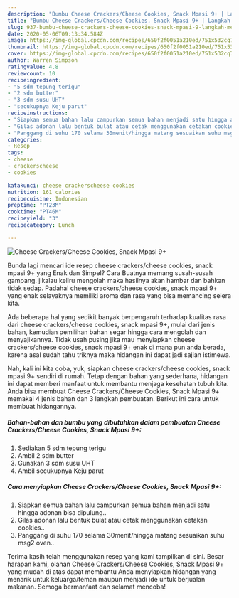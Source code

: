 ```yaml
---
description: "Bumbu Cheese Crackers/Cheese Cookies, Snack Mpasi 9+ | Langkah Membuat Cheese Crackers/Cheese Cookies, Snack Mpasi 9+ Yang Menggugah Selera"
title: "Bumbu Cheese Crackers/Cheese Cookies, Snack Mpasi 9+ | Langkah Membuat Cheese Crackers/Cheese Cookies, Snack Mpasi 9+ Yang Menggugah Selera"
slug: 937-bumbu-cheese-crackers-cheese-cookies-snack-mpasi-9-langkah-membuat-cheese-crackers-cheese-cookies-snack-mpasi-9-yang-menggugah-selera
date: 2020-05-06T09:13:34.584Z
image: https://img-global.cpcdn.com/recipes/650f2f0051a210ed/751x532cq70/cheese-crackerscheese-cookies-snack-mpasi-9-foto-resep-utama.jpg
thumbnail: https://img-global.cpcdn.com/recipes/650f2f0051a210ed/751x532cq70/cheese-crackerscheese-cookies-snack-mpasi-9-foto-resep-utama.jpg
cover: https://img-global.cpcdn.com/recipes/650f2f0051a210ed/751x532cq70/cheese-crackerscheese-cookies-snack-mpasi-9-foto-resep-utama.jpg
author: Warren Simpson
ratingvalue: 4.8
reviewcount: 10
recipeingredient:
- "5 sdm tepung terigu"
- "2 sdm butter"
- "3 sdm susu UHT"
- "secukupnya Keju parut"
recipeinstructions:
- "Siapkan semua bahan lalu campurkan semua bahan menjadi satu hingga adonan bisa dipulung.."
- "Gilas adonan lalu bentuk bulat atau cetak menggunakan cetakan cookies.."
- "Panggang di suhu 170 selama 30menit/hingga matang sesuaikan suhu msg2 oven.."
categories:
- Resep
tags:
- cheese
- crackerscheese
- cookies

katakunci: cheese crackerscheese cookies 
nutrition: 161 calories
recipecuisine: Indonesian
preptime: "PT23M"
cooktime: "PT46M"
recipeyield: "3"
recipecategory: Lunch

---
```



![Cheese Crackers/Cheese Cookies, Snack Mpasi 9+](https://img-global.cpcdn.com/recipes/650f2f0051a210ed/751x532cq70/cheese-crackerscheese-cookies-snack-mpasi-9-foto-resep-utama.jpg)

Bunda lagi mencari ide resep cheese crackers/cheese cookies, snack mpasi 9+ yang Enak dan Simpel? Cara Buatnya memang susah-susah gampang. jikalau keliru mengolah maka hasilnya akan hambar dan bahkan tidak sedap. Padahal cheese crackers/cheese cookies, snack mpasi 9+ yang enak selayaknya memiliki aroma dan rasa yang bisa memancing selera kita.



Ada beberapa hal yang sedikit banyak berpengaruh terhadap kualitas rasa dari cheese crackers/cheese cookies, snack mpasi 9+, mulai dari jenis bahan, kemudian pemilihan bahan segar hingga cara mengolah dan menyajikannya. Tidak usah pusing jika mau menyiapkan cheese crackers/cheese cookies, snack mpasi 9+ enak di mana pun anda berada, karena asal sudah tahu triknya maka hidangan ini dapat jadi sajian istimewa.


Nah, kali ini kita coba, yuk, siapkan cheese crackers/cheese cookies, snack mpasi 9+ sendiri di rumah. Tetap dengan bahan yang sederhana, hidangan ini dapat memberi manfaat untuk membantu menjaga kesehatan tubuh kita. Anda bisa membuat Cheese Crackers/Cheese Cookies, Snack Mpasi 9+ memakai 4 jenis bahan dan 3 langkah pembuatan. Berikut ini cara untuk membuat hidangannya.

<!--inarticleads1-->

##### Bahan-bahan dan bumbu yang dibutuhkan dalam pembuatan Cheese Crackers/Cheese Cookies, Snack Mpasi 9+:

1. Sediakan 5 sdm tepung terigu
1. Ambil 2 sdm butter
1. Gunakan 3 sdm susu UHT
1. Ambil secukupnya Keju parut




<!--inarticleads2-->

##### Cara menyiapkan Cheese Crackers/Cheese Cookies, Snack Mpasi 9+:

1. Siapkan semua bahan lalu campurkan semua bahan menjadi satu hingga adonan bisa dipulung..
1. Gilas adonan lalu bentuk bulat atau cetak menggunakan cetakan cookies..
1. Panggang di suhu 170 selama 30menit/hingga matang sesuaikan suhu msg2 oven..




Terima kasih telah menggunakan resep yang kami tampilkan di sini. Besar harapan kami, olahan Cheese Crackers/Cheese Cookies, Snack Mpasi 9+ yang mudah di atas dapat membantu Anda menyiapkan hidangan yang menarik untuk keluarga/teman maupun menjadi ide untuk berjualan makanan. Semoga bermanfaat dan selamat mencoba!
